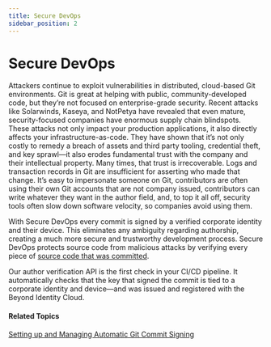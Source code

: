 ```yaml
---
title: Secure DevOps
sidebar_position: 2
---   
```


Secure DevOps
=============

Attackers continue to exploit vulnerabilities in distributed, cloud-based Git environments. Git is great at helping with public, community-developed code, but they’re not focused on enterprise-grade security. Recent attacks like Solarwinds, Kaseya, and NotPetya have revealed that even mature, security-focused companies have enormous supply chain blindspots. These attacks not only impact your production applications, it also directly affects your infrastructure-as-code. They have shown that it’s not only costly to remedy a breach of assets and third party tooling, credential theft, and key sprawl—it also erodes fundamental trust with the company and their intellectual property. Many times, that trust is irrecoverable. Logs and transaction records in Git are insufficient for asserting who made that change. It’s easy to impersonate someone on Git, contributors are often using their own Git accounts that are not company issued, contributors can write whatever they want in the author field, and, to top it all off, security tools often slow down software velocity, so companies avoid using them.

With Secure DevOps every commit is signed by a verified corporate identity and their device. This eliminates any ambiguity regarding authorship, creating a much more secure and trustworthy development process. Secure DevOps protects source code from malicious attacks by verifying every piece of [source code that was committed](/docs/secure-devops/setting-up-and-managing-automatic-git-commit-signing). 

Our author verification API is the first check in your CI/CD pipeline. It automatically checks that the key that signed the commit is tied to a corporate identity and device—and was issued and registered with the Beyond Identity Cloud.

#### Related Topics

[Setting up and Managing Automatic Git Commit Signing](/docs/secure-devops/setting-up-and-managing-automatic-git-commit-signing)